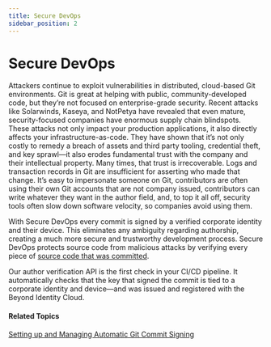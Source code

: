 ```yaml
---
title: Secure DevOps
sidebar_position: 2
---   
```


Secure DevOps
=============

Attackers continue to exploit vulnerabilities in distributed, cloud-based Git environments. Git is great at helping with public, community-developed code, but they’re not focused on enterprise-grade security. Recent attacks like Solarwinds, Kaseya, and NotPetya have revealed that even mature, security-focused companies have enormous supply chain blindspots. These attacks not only impact your production applications, it also directly affects your infrastructure-as-code. They have shown that it’s not only costly to remedy a breach of assets and third party tooling, credential theft, and key sprawl—it also erodes fundamental trust with the company and their intellectual property. Many times, that trust is irrecoverable. Logs and transaction records in Git are insufficient for asserting who made that change. It’s easy to impersonate someone on Git, contributors are often using their own Git accounts that are not company issued, contributors can write whatever they want in the author field, and, to top it all off, security tools often slow down software velocity, so companies avoid using them.

With Secure DevOps every commit is signed by a verified corporate identity and their device. This eliminates any ambiguity regarding authorship, creating a much more secure and trustworthy development process. Secure DevOps protects source code from malicious attacks by verifying every piece of [source code that was committed](/docs/secure-devops/setting-up-and-managing-automatic-git-commit-signing). 

Our author verification API is the first check in your CI/CD pipeline. It automatically checks that the key that signed the commit is tied to a corporate identity and device—and was issued and registered with the Beyond Identity Cloud.

#### Related Topics

[Setting up and Managing Automatic Git Commit Signing](/docs/secure-devops/setting-up-and-managing-automatic-git-commit-signing)